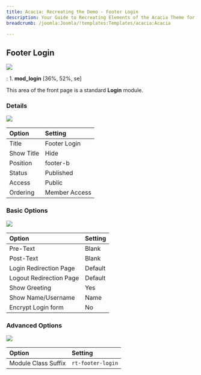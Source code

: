 ```yaml
---
title: Acacia: Recreating the Demo - Footer Login
description: Your Guide to Recreating Elements of the Acacia Theme for Joomla
breadcrumb: /joomla:Joomla/!templates:Templates/acacia:Acacia

---
```


Footer Login
-----

![][demo]

:    1. **mod_login** [36%, 52%, se]

This area of the front page is a standard **Login** module. 

### Details

![][demo2]

| Option     | Setting         |  
| :--------- | :-------------- |  
| Title      | Footer Login    |  
| Show Title | Hide            |  
| Position   | footer-b        |  
| Status     | Published       |  
| Access     | Public          |  
| Ordering   | Member Access   |  

### Basic Options

![][demo3]

| Option                  | Setting |  
| :---------------------- | :------ |  
| Pre-Text                | Blank   |  
| Post-Text               | Blank   |  
| Login Redirection Page  | Default |  
| Logout Redirection Page | Default |  
| Show Greeting           | Yes     |  
| Show Name/Username      | Name    |  
| Encrypt Login form      | No      |  

### Advanced Options

![][demo4]

| Option              | Setting           |  
| :------------------ | :---------------- |  
| Module Class Suffix | `rt-footer-login` |  

[demo]: assets/demo_6.jpeg
[demo2]: assets/login_1.jpeg
[demo3]: assets/login_2.jpeg
[demo4]: assets/login_3.jpeg